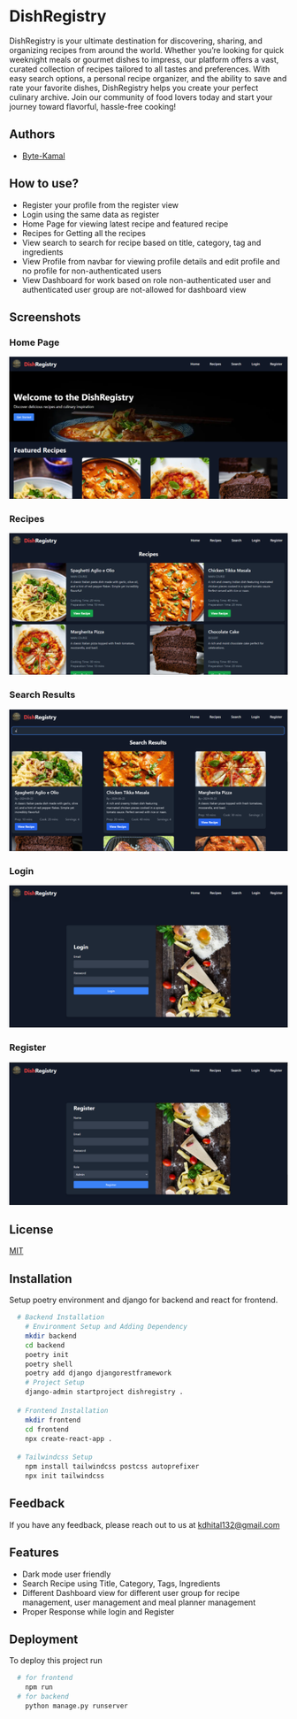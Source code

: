 # DishRegistry

DishRegistry is your ultimate destination for discovering, sharing, and organizing recipes from around the world. Whether you’re looking for quick weeknight meals or gourmet dishes to impress, our platform offers a vast, curated collection of recipes tailored to all tastes and preferences. With easy search options, a personal recipe organizer, and the ability to save and rate your favorite dishes, DishRegistry helps you create your perfect culinary archive. Join our community of food lovers today and start your journey toward flavorful, hassle-free cooking!


## Authors

- [Byte-Kamal](https://github.com/Byte-Kamal)


## How to use?

- Register your profile from the register view
- Login using the same data as register
- Home Page for viewing latest recipe and featured recipe
- Recipes for Getting all the recipes
- View search to search for recipe based on title, category, tag and ingredients
- View Profile from navbar for viewing profile details and edit profile and no profile for non-authenticated users
- View Dashboard for work based on role non-authenticated user and authenticated user group are not-allowed for dashboard view


## Screenshots

### Home Page
![Home Page](image.png)
### Recipes
![Recipes](image/README/1726984918068.png) 
### Search Results
![Search Results](image/README/1726984961002.png)
### Login
![Login](image/README/1726985075125.png)
### Register
![Register](image/README/1726985098375.png)

## License

[MIT](https://choosealicense.com/licenses/mit/)



## Installation

Setup poetry environment and django for backend and react for frontend.

```bash
  # Backend Installation
    # Environment Setup and Adding Dependency
    mkdir backend
    cd backend
    poetry init
    poetry shell
    poetry add django djangorestframework
    # Project Setup
    django-admin startproject dishregistry .

  # Frontend Installation
    mkdir frontend
    cd frontend
    npx create-react-app .

  # Tailwindcss Setup
    npm install tailwindcss postcss autoprefixer
    npx init tailwindcss
```


## Feedback

If you have any feedback, please reach out to us at kdhital132@gmail.com



## Features

- Dark mode user friendly
- Search Recipe using Title, Category, Tags, Ingredients
- Different Dashboard view for different user group for recipe management, user management and meal planner management
- Proper Response while login and Register



## Deployment

To deploy this project run

```bash
  # for frontend  
    npm run
  # for backend
    python manage.py runserver
```


